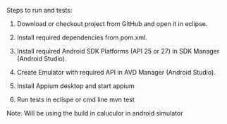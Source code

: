 Steps to run and tests:

1. Download or checkout project from GitHub and open it in eclipse.

2. Install required dependencies from pom.xml.

3. Install required Android SDK Platforms (API 25 or 27) in SDK Manager (Android Studio).

4. Create Emulator with required API in AVD Manager (Android Studio). 

5. Install Appium desktop and start appium 

6. Run tests in eclispe or cmd line mvn test 

Note: Will be using the build in caluculor in android simulator
